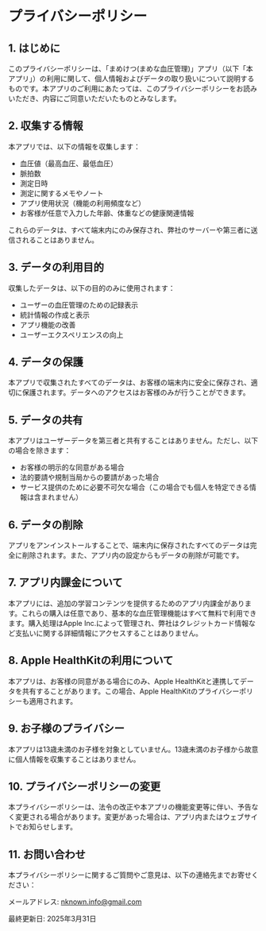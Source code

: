 # プライバシーポリシー

## 1. はじめに
このプライバシーポリシーは、「まめけつ(まめな血圧管理)」アプリ（以下「本アプリ」）の利用に関して、個人情報およびデータの取り扱いについて説明するものです。本アプリのご利用にあたっては、このプライバシーポリシーをお読みいただき、内容にご同意いただいたものとみなします。

## 2. 収集する情報
本アプリでは、以下の情報を収集します：
- 血圧値（最高血圧、最低血圧）
- 脈拍数
- 測定日時
- 測定に関するメモやノート
- アプリ使用状況（機能の利用頻度など）
- お客様が任意で入力した年齢、体重などの健康関連情報

これらのデータは、すべて端末内にのみ保存され、弊社のサーバーや第三者に送信されることはありません。

## 3. データの利用目的
収集したデータは、以下の目的のみに使用されます：
- ユーザーの血圧管理のための記録表示
- 統計情報の作成と表示
- アプリ機能の改善
- ユーザーエクスペリエンスの向上

## 4. データの保護
本アプリで収集されたすべてのデータは、お客様の端末内に安全に保存され、適切に保護されます。データへのアクセスはお客様のみが行うことができます。

## 5. データの共有
本アプリはユーザーデータを第三者と共有することはありません。ただし、以下の場合を除きます：
- お客様の明示的な同意がある場合
- 法的要請や規制当局からの要請があった場合
- サービス提供のために必要不可欠な場合（この場合でも個人を特定できる情報は含まれません）

## 6. データの削除
アプリをアンインストールすることで、端末内に保存されたすべてのデータは完全に削除されます。また、アプリ内の設定からもデータの削除が可能です。

## 7. アプリ内課金について
本アプリには、追加の学習コンテンツを提供するためのアプリ内課金があります。これらの購入は任意であり、基本的な血圧管理機能はすべて無料で利用できます。購入処理はApple Inc.によって管理され、弊社はクレジットカード情報など支払いに関する詳細情報にアクセスすることはありません。

## 8. Apple HealthKitの利用について
本アプリは、お客様の同意がある場合にのみ、Apple HealthKitと連携してデータを共有することがあります。この場合、Apple HealthKitのプライバシーポリシーも適用されます。

## 9. お子様のプライバシー
本アプリは13歳未満のお子様を対象としていません。13歳未満のお子様から故意に個人情報を収集することはありません。

## 10. プライバシーポリシーの変更
本プライバシーポリシーは、法令の改正や本アプリの機能変更等に伴い、予告なく変更される場合があります。変更があった場合は、アプリ内またはウェブサイトでお知らせします。

## 11. お問い合わせ
本プライバシーポリシーに関するご質問やご意見は、以下の連絡先までお寄せください：

メールアドレス: nknown.info@gmail.com

最終更新日: 2025年3月31日
